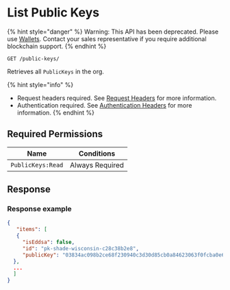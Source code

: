 # List Public Keys

{% hint style="danger" %}
Warning: This API has been deprecated.  Please use [Wallets](../../../wallets/).  Contact your sales representative if you require additional blockchain support. &#x20;
{% endhint %}



`GET /public-keys/`

Retrieves all `PublicKeys` in the org.

{% hint style="info" %}
* Request headers required. See [Request Headers](../../../../getting-started/request-headers.md) for more information.
* Authentication required. See [Authentication Headers](../../../../getting-started/request-headers.md#authentication-headers) for more information.
{% endhint %}

## Required Permissions

| Name              | Conditions      |
| ----------------- | --------------- |
| `PublicKeys:Read` | Always Required |

## Response <a href="#response" id="response"></a>

### Response example <a href="#response-example" id="response-example"></a>

```json
{
   "items": [
   {
     "isEddsa": false,
     "id": "pk-shade-wisconsin-c28c38b2e8",
     "publicKey": "03834ac098b2ce68f230940c3d30d85cb0a84623063f0fcba0e64dacf5a825e91c",
  },
  ...
  ]
}
```
